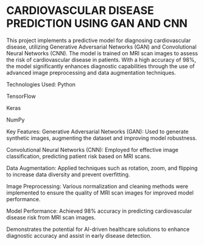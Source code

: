 # CARDIOVASCULAR DISEASE PREDICTION USING GAN AND CNN
This project implements a predictive model for diagnosing cardiovascular disease, utilizing Generative Adversarial Networks (GAN) and Convolutional Neural Networks (CNN). The model is trained on MRI scan images to assess the risk of cardiovascular disease in patients. With a high accuracy of 98%, the model significantly enhances diagnostic capabilities through the use of advanced image preprocessing and data augmentation techniques.

Technologies Used:
Python

TensorFlow

Keras

NumPy

Key Features:
Generative Adversarial Networks (GAN): Used to generate synthetic images, augmenting the dataset and improving model robustness.

Convolutional Neural Networks (CNN): Employed for effective image classification, predicting patient risk based on MRI scans.

Data Augmentation: Applied techniques such as rotation, zoom, and flipping to increase data diversity and prevent overfitting.

Image Preprocessing: Various normalization and cleaning methods were implemented to ensure the quality of MRI scan images for improved model performance.

Model Performance:
Achieved 98% accuracy in predicting cardiovascular disease risk from MRI scan images.

Demonstrates the potential for AI-driven healthcare solutions to enhance diagnostic accuracy and assist in early disease detection.
